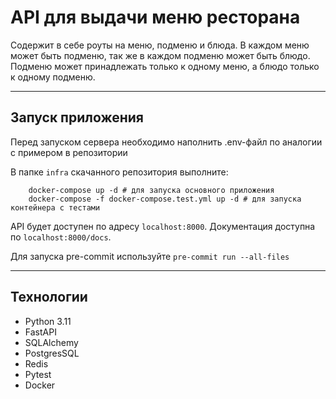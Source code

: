# API для выдачи меню ресторана
Содержит в себе роуты на меню, подменю и блюда.
В каждом меню может быть подменю, так же в каждом подменю может быть блюдо.
Подменю может принадлежать только к одному меню, а блюдо только к одному подменю.

---
## Запуск приложения
Перед запуском сервера необходимо наполнить .env-файл по аналогии с примером в репозитории

В папке `infra` скачанного репозитория выполните:
```
    docker-compose up -d # для запуска основного приложения
    docker-compose -f docker-compose.test.yml up -d # для запуска контейнера с тестами
```
 API будет доступен по адресу `localhost:8000`. Документация доступна по `localhost:8000/docs`.

Для запуска pre-commit используйте `pre-commit run --all-files`

 ---

## Технологии

- Python 3.11
- FastAPI
- SQLAlchemy
- PostgresSQL
- Redis
- Pytest
- Docker
